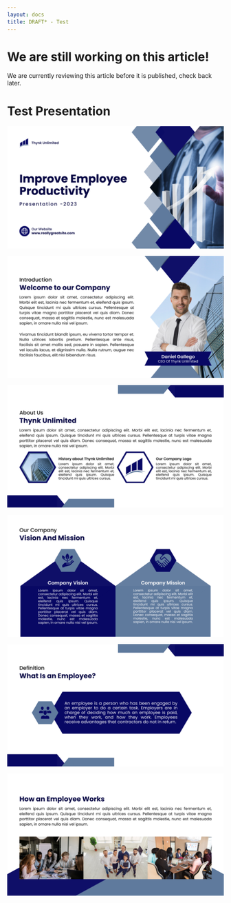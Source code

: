 ```yaml
---
layout: docs
title: DRAFT* - Test
---
```


<a name="top"></a>

# We are still working on this article!
We are currently reviewing this article before it is published, check back later.

# Test Presentation

![](media/1.png)

![](media/2.png)

![](media/3.png)

![](media/4.png)

![](media/5.png)

![](media/6.png)